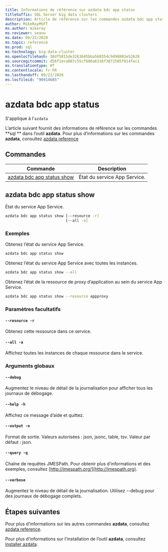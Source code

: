 ```yaml
---
title: Informations de référence sur azdata bdc app status
titleSuffix: SQL Server big data clusters
description: Article de référence sur les commandes azdata bdc app status.
author: MikeRayMSFT
ms.author: mikeray
ms.reviewer: seanw
ms.date: 09/22/2020
ms.topic: reference
ms.prod: sql
ms.technology: big-data-cluster
ms.openlocfilehash: 30df5815de3263645bba568354c9d98801e52628
ms.sourcegitcommit: d56f1eca807c55cf606a6316f3872585f014fec1
ms.translationtype: HT
ms.contentlocale: fr-FR
ms.lasthandoff: 09/22/2020
ms.locfileid: "90914685"
---
```

# <a name="azdata-bdc-app-status"></a>azdata bdc app status

S'applique à l'`azdata`

L’article suivant fournit des informations de référence sur les commandes **sql ** dans l’outil **azdata**. Pour plus d’informations sur les commandes **azdata**, consultez [azdata reference](reference-azdata.md)

## <a name="commands"></a>Commandes

|Commande|Description|
| --- | --- |
[azdata bdc app status show](#azdata-bdc-app-status-show) | État du service App Service.
## <a name="azdata-bdc-app-status-show"></a>azdata bdc app status show
État du service App Service.
```bash
azdata bdc app status show [--resource -r] 
                           [--all -a]
```
### <a name="examples"></a>Exemples
Obtenez l’état du service App Service.
```bash
azdata bdc app status show
```
Obtenez l’état du service App Service avec toutes les instances.
```bash
azdata bdc app status show --all
```
Obtenez l’état de la ressource de proxy d’application au sein du service App Service.
```bash
azdata bdc app status show --resource appproxy
```
### <a name="optional-parameters"></a>Paramètres facultatifs
#### `--resource -r`
Obtenez cette ressource dans ce service.
#### `--all -a`
Affichez toutes les instances de chaque ressource dans le service.
### <a name="global-arguments"></a>Arguments globaux
#### `--debug`
Augmentez le niveau de détail de la journalisation pour afficher tous les journaux de débogage.
#### `--help -h`
Affichez ce message d’aide et quittez.
#### `--output -o`
Format de sortie.  Valeurs autorisées : json, jsonc, table, tsv.  Valeur par défaut : json.
#### `--query -q`
Chaîne de requêtes JMESPath. Pour obtenir plus d’informations et des exemples, consultez [http://jmespath.org/](http://jmespath.org).
#### `--verbose`
Augmentez le niveau de détail de la journalisation. Utilisez --debug pour des journaux de débogage complets.

## <a name="next-steps"></a>Étapes suivantes

Pour plus d’informations sur les autres commandes **azdata**, consultez [azdata reference](reference-azdata.md). 

Pour plus d’informations sur l’installation de l’outil **azdata**, consultez [Installer azdata](..\install\deploy-install-azdata.md).

